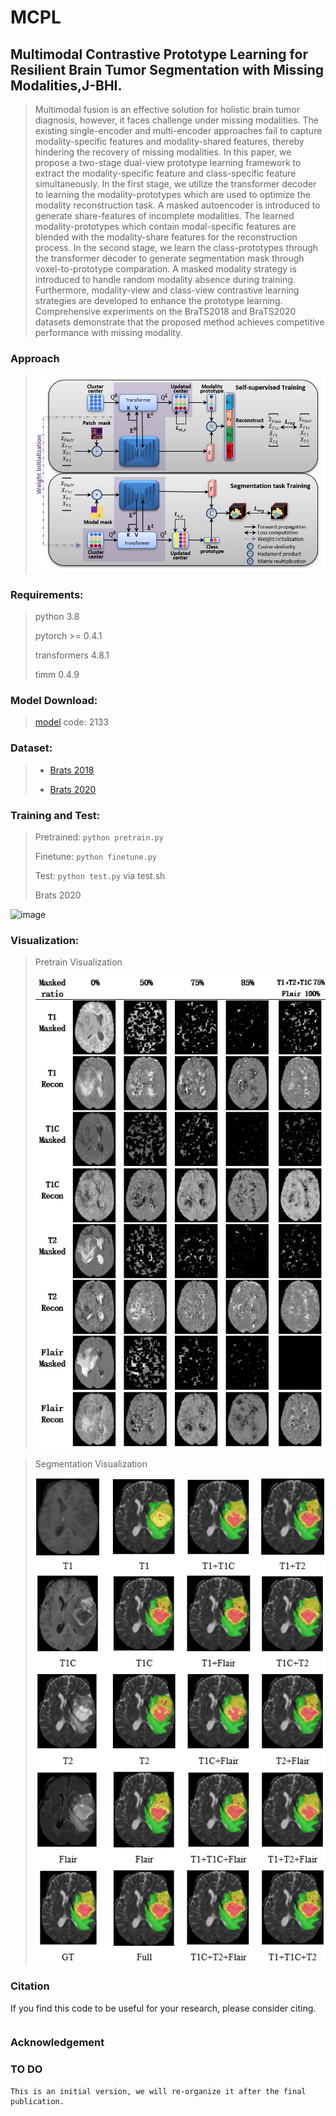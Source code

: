 # MCPL
## Multimodal Contrastive Prototype Learning for Resilient Brain Tumor Segmentation with Missing Modalities,J-BHI.

>Multimodal fusion is an effective solution for holistic brain tumor diagnosis, however, it faces challenge under missing modalities.
The existing single-encoder and multi-encoder approaches fail to capture modality-specific features and modality-shared features, thereby hindering the recovery of missing modalities. 
In this paper, we propose a two-stage dual-view prototype learning framework to extract the modality-specific feature and class-specific feature simultaneously. 
In the first stage, we utilize the transformer decoder to learning the modality-prototypes which are used to optimize the modality reconstruction task. 
A masked autoencoder is introduced to generate share-features of incomplete modalities. 
The learned modality-prototypes which contain modal-specific features are blended with the modality-share features for the reconstruction process. 
In the second stage, we learn the class-prototypes through the transformer decoder to generate segmentation mask through voxel-to-prototype comparation.
A masked modality strategy is introduced to handle random modality absence during training. 
Furthermore, modality-view and class-view contrastive learning strategies are developed to enhance the prototype learning. 
Comprehensive experiments on the BraTS2018 and BraTS2020 datasets demonstrate that the proposed method achieves competitive performance with missing modality.

### Approach
><img src="img1.png" width="600">


### Requirements:
> python 3.8
> 
> pytorch >= 0.4.1
> 
> transformers 4.8.1
> 
> timm 0.4.9

### Model Download:
> <a href="https://pan.baidu.com/s/1PZTVbzIoXzloEXTTJlo4Ng"> model</a>
     code: 2133
### Dataset: 
> * <a href="https://www.kaggle.com/datasets/sanglequang/brats2018"> Brats 2018</a>
>
> * <a href="https://www.kaggle.com/datasets/awsaf49/brats2020-training-data?resource=download"> Brats 2020</a>


### Training and Test:
>Pretrained:  `python pretrain.py`
> 
>Finetune: `python finetune.py`
> 
> Test: `python test.py` via test.sh
>
> Brats 2020
<img width="865" height="307" alt="image" src="https://github.com/user-attachments/assets/6b322806-7695-4aa0-988a-ade2b8e5edb4" />

### Visualization:
>Pretrain Visualization
>
><img src="img2.png" width="600">

>Segmentation Visualization
>
><img src="img3.png" width="600">



### Citation
If you find this code to be useful for your research, please consider citing.
<pre>
</pre>

### Acknowledgement
>
> 
### TO DO
    This is an initial version, we will re-organize it after the final publication. 

